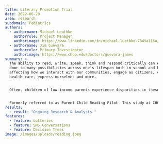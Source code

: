 ```yaml
---
title: Literary Promotion Trial
date: 2022-06-28
area: research
subdomain: Pediatrics
authors:
  - authorname: Michael Leuthke
    authorrole: Project Manager
    authorimage: https://www.linkedin.com/in/michael-luethke-7349a116a/
  - authorname: Jim Guevara
    authorrole: Primary Investigator
    authorimage: https://www.chop.edu/doctors/guevara-james
summary: >-
  The ability to read, write, speak, think and respond critically can open the
  door to many possibilities across one's lifespan both in school and beyond,
  affecting how we interact with our communities, engage as citizens, consume
  health care, express ourselves and more. 


  Often, children of low-income parents experience disparities in these critical areas of development. Parent-child shared reading can help ameliorate these disparities, yet low-income parents do not consistently engage in this activity. Behavioral economics approaches utilizing automated hovering (AH) have the potential to increase parent-child shared reading opportunities through text messages and financial inducements.


  Formerly referred to as Parent Child Reading Pilot. This study at CHOP aims to develop materials to frame an evidence base to promote parents reading with children. It tests lottery or regret language to explore if that promotes more reading with children.
results:
  - result: "Ongoing Research & Analysis "
features:
  - feature: Lotteries
  - feature: SMS Conversations
  - feature: Decision Trees
image: /images/uploads/reading.jpeg
---
```

